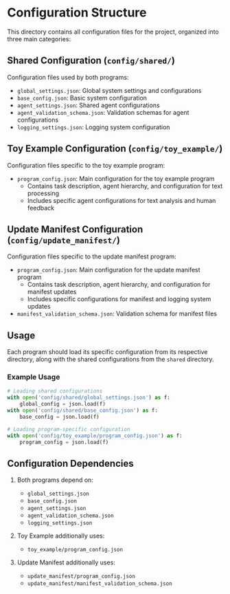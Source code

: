 # Configuration Structure

This directory contains all configuration files for the project, organized into three main categories:

## Shared Configuration (`config/shared/`)

Configuration files used by both programs:

- `global_settings.json`: Global system settings and configurations
- `base_config.json`: Basic system configuration
- `agent_settings.json`: Shared agent configurations
- `agent_validation_schema.json`: Validation schemas for agent configurations
- `logging_settings.json`: Logging system configuration

## Toy Example Configuration (`config/toy_example/`)

Configuration files specific to the toy example program:

- `program_config.json`: Main configuration for the toy example program
  - Contains task description, agent hierarchy, and configuration for text processing
  - Includes specific agent configurations for text analysis and human feedback

## Update Manifest Configuration (`config/update_manifest/`)

Configuration files specific to the update manifest program:

- `program_config.json`: Main configuration for the update manifest program
  - Contains task description, agent hierarchy, and configuration for manifest updates
  - Includes specific configurations for manifest and logging system updates
- `manifest_validation_schema.json`: Validation schema for manifest files

## Usage

Each program should load its specific configuration from its respective directory, along with the shared configurations from the `shared` directory.

### Example Usage

```python
# Loading shared configurations
with open('config/shared/global_settings.json') as f:
    global_config = json.load(f)
with open('config/shared/base_config.json') as f:
    base_config = json.load(f)

# Loading program-specific configuration
with open('config/toy_example/program_config.json') as f:
    program_config = json.load(f)
```

## Configuration Dependencies

1. Both programs depend on:
   - `global_settings.json`
   - `base_config.json`
   - `agent_settings.json`
   - `agent_validation_schema.json`
   - `logging_settings.json`

2. Toy Example additionally uses:
   - `toy_example/program_config.json`

3. Update Manifest additionally uses:
   - `update_manifest/program_config.json`
   - `update_manifest/manifest_validation_schema.json` 